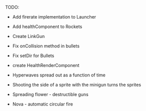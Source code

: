 TODO:
 - Add firerate implementation to Launcher
 - Add healthComponent to Rockets
 - Create LinkGun
 - Fix onCollision method in bullets
 - Fix setDir for Bullets
 - create HealthRenderComponent
 

 - Hyperwaves spread out as a function of time
 - Shooting the side of a sprite with the minigun turns the sprites
 - Spreading flower - destructible guns
 - Nova - automatic circular fire



